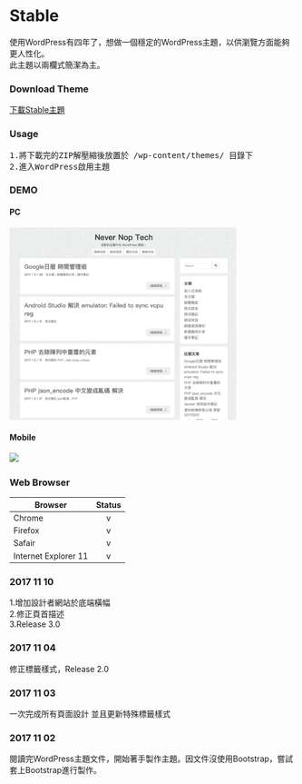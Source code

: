 # Stable
使用WordPress有四年了，想做一個穩定的WordPress主題，以供瀏覽方面能夠更人性化。  
此主題以兩欄式簡潔為主。

### Download Theme
<a href="https://github.com/unromanticman/stable/releases">下載Stable主題</a>

### Usage
<pre>
1.將下載完的ZIP解壓縮後放置於 /wp-content/themes/ 目錄下
2.進入WordPress啟用主題
</pre>

### DEMO
#### PC  
<img width="400" src="https://github.com/unromanticman/stable/blob/master/screenshot.png?raw=true">  

#### Mobile
<img width="300" src="https://i.imgur.com/QD2Mia5.png">

### Web Browser
| Browser        | Status         |
| ------------- |:-------------:|
| Chrome      | v | 
| Firefox      | v      |   
| Safair | v      |    
| Internet Explorer 11 | v      |    

### 2017 11 10
1.增加設計者網站於底端橫幅  
2.修正頁首描述  
3.Release 3.0  


### 2017 11 04
修正標籤樣式，Release 2.0

### 2017 11 03
一次完成所有頁面設計
並且更新特殊標籤樣式

### 2017 11 02
閱讀完WordPress主題文件，開始著手製作主題。因文件沒使用Bootstrap，嘗試套上Bootstrap進行製作。

